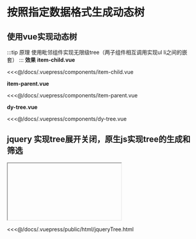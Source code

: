 # 按照指定数据格式生成动态树

## 使用vue实现动态树
:::tip 原理
使用毗邻组件实现无限级tree（两子组件相互调用实现ul li之间的嵌套）
:::
**效果**
<dy-tree/>
**item-child.vue**

<<<@/docs/.vuepress/components/item-child.vue

**item-parent.vue**

<<<@/docs/.vuepress/components/item-parent.vue

**dy-tree.vue**

<<<@/docs/.vuepress/components/dy-tree.vue

## jquery 实现tree展开关闭，原生js实现tree的生成和筛选

 <iframe :src="$withBase('/html/jqueryTree.html')"></iframe>

 <<<@/docs/.vuepress/public/html/jqueryTree.html